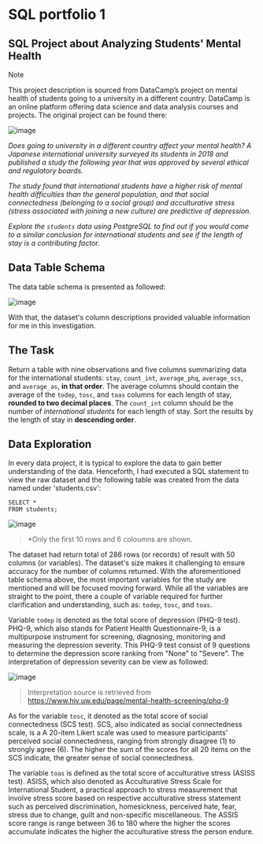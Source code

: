# SQL portfolio 1
## SQL Project about Analyzing Students' Mental Health

> [!NOTE]
> This project description is sourced from DataCamp’s project on mental health of students going to a university in a different country. DataCamp is an online platform offering data science and data analysis courses and projects. The original project can be found there:

![image](https://github.com/user-attachments/assets/987c1097-b0c8-43ff-8788-48c0e3aec090)

_Does going to university in a different country affect your mental health? A Japanese international university surveyed its students in 2018 and published a study the following year that was approved by several ethical and regulatory boards._

_The study found that international students have a higher risk of mental health difficulties than the general population, and that social connectedness (belonging to a social group) and acculturative stress (stress associated with joining a new culture) are predictive of depression._

_Explore the `students` data using PostgreSQL to find out if you would come to a similar conclusion for international students and see if the length of stay is a contributing factor._

## Data Table Schema
The data table schema is presented as followed:

![image](https://github.com/user-attachments/assets/46a7f10f-f50d-4eda-ad75-3049bdc6607b)

With that, the dataset's column descriptions provided valuable information for me in this investigation.

## The Task
Return a table with nine observations and five columns summarizing data for the international students: `stay`, `count_int`, `average_phq`, `average_scs`, and `average_as`, **in that order**. The average columns should contain the average of the `todep`, `tosc`, and `toas` columns for each length of stay, **rounded to two decimal places**. The `count_int` column should be the number of _international students_ for each length of stay. Sort the results by the length of stay in **descending order**.

## Data Exploration
In every data project, it is typical to explore the data to gain better understanding of the data. Henceforth, I had executed a SQL statement to view the raw dataset and the following table was created from the data named under 'students.csv':
```
SELECT * 
FROM students;
```
![image](https://github.com/user-attachments/assets/e4d85db5-33a1-43b4-a7f3-96974672ed60)
> *Only the first 10 rows and 6 coloumns are shown.

The dataset had return total of 286 rows (or records) of result with 50 columns (or variables). The dataset's size makes it challenging to ensure accuracy for the number of columns returned. With the aforementioned table schema above, the most important variables for the study are mentioned and will be focused moving forward. While all the variables are straight to the point, there a couple of variable required for further clarification and understanding, such as: `todep`, `tosc`, and `toas`.

Variable `todep` is denoted as the total score of depression (PHQ-9 test). PHQ-9, which also stands for Patient Health Questionnaire-9, is a multipurpose instrument for screening, diagnosing, monitoring and measuring the depression severity. This PHQ-9 test consist of 9 questions to determine the depression score ranking from "None" to "Severe". The interpretation of depression severity can be view as followed:

![image](https://github.com/user-attachments/assets/585419ba-1b89-449f-b5cd-317e1f91a3d5)
> Interpretation source is retrieved from https://www.hiv.uw.edu/page/mental-health-screening/phq-9

As for the variable `tosc`, it denoted as the total score of social connectedness (SCS test). SCS, also indicated as social connectedness scale, is a A 20-item Likert scale was used to measure participants' perceived social connectedness, ranging from strongly disagree (1) to strongly agree (6). The higher the sum of the scores for all 20 items on the SCS indicate, the greater sense of social connectedness.

The variable `toas` is defined as the total score of acculturative stress (ASISS test). ASISS, which also denoted as Acculturative Stress Scale for International Student, a practical approach to stress measurement that involve stress score based on respective acculturative stress statement such as perceived discrimination, homesickness, perceived hate, fear, stress due to change, guilt and non-specific miscellaneous. The ASSIS score range is range between 36 to 180 where the higher the scores accumulate indicates the higher the acculturative stress the person endure.










